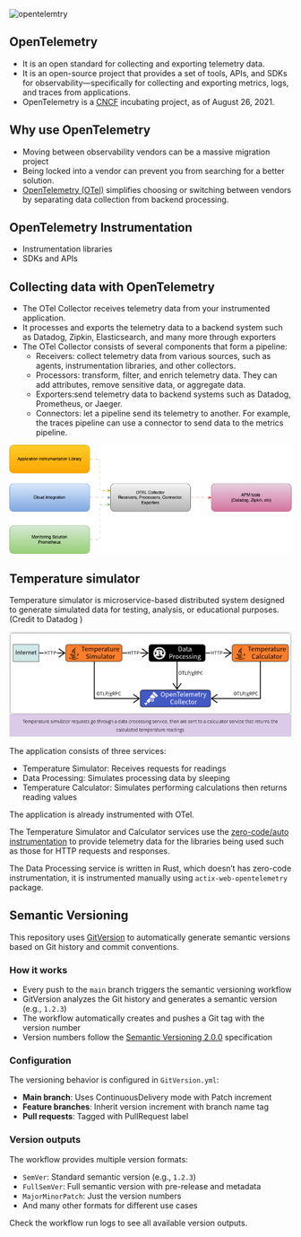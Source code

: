 ![opentelemtry](https://opentelemetry.io/img/logos/opentelemetry-horizontal-color.svg)


## OpenTelemetry

 - It is an open standard for collecting and exporting telemetry data.
 - It is an open-source project that provides a set of tools, APIs, and SDKs for observability—specifically for collecting and exporting metrics, logs, and traces from applications.
 - OpenTelemetry  is a [CNCF](https://cncf.io/)  incubating project, as of August 26, 2021.

## Why use OpenTelemetry

 - Moving between observability vendors can be a massive migration project
 - Being locked into a vendor can prevent you from searching for a better solution.
 - [OpenTelemetry (OTel)](https://opentelemetry.io/) simplifies choosing  or switching between vendors by separating data collection from
   backend processing.
   
## OpenTelemetry  Instrumentation
 - Instrumentation libraries
 - SDKs and APIs

## Collecting data with OpenTelemetry

 - The OTel Collector receives telemetry data from your instrumented
   application.
 - It processes and exports the telemetry data to a backend system such as Datadog, Zipkin, Elasticsearch, and many more through exporters
 - The OTel Collector consists of several components that form a
   pipeline:
	 - Receivers: collect telemetry data from various sources, such as agents, instrumentation libraries, and other collectors.
	 - Processors: transform, filter, and enrich telemetry data. They can add attributes, remove sensitive data, or aggregate data.
	 - Exporters:send telemetry data to backend systems such as Datadog, Prometheus, or Jaeger.
	 - Connectors: let a pipeline send its telemetry to another. For example, the traces pipeline can use a 		connector to send data to the metrics pipeline.

![otel collector](resources/otel_collector.png)

## Temperature simulator
Temperature simulator is microservice-based distributed system designed to generate simulated data for testing, analysis, or educational purposes. (Credit to Datadog )

![sample application](resources/simulator.png)

The application consists of three services:
-   Temperature Simulator: Receives requests for readings
-   Data Processing: Simulates processing data by sleeping
-   Temperature Calculator: Simulates performing calculations then returns reading values

The application is already instrumented with OTel.

The Temperature Simulator and Calculator services use the  [zero-code/auto instrumentation](https://opentelemetry.io/docs/concepts/instrumentation/zero-code/)  to provide telemetry data for the libraries being used such as those for HTTP requests and responses.

The Data Processing service is written in Rust, which doesn’t has zero-code instrumentation, it is instrumented manually using  `actix-web-opentelemetry`  package.

## Semantic Versioning

This repository uses [GitVersion](https://gitversion.net/) to automatically generate semantic versions based on Git history and commit conventions.

### How it works

- Every push to the `main` branch triggers the semantic versioning workflow
- GitVersion analyzes the Git history and generates a semantic version (e.g., `1.2.3`)
- The workflow automatically creates and pushes a Git tag with the version number
- Version numbers follow the [Semantic Versioning 2.0.0](https://semver.org/) specification

### Configuration

The versioning behavior is configured in `GitVersion.yml`:
- **Main branch**: Uses ContinuousDelivery mode with Patch increment
- **Feature branches**: Inherit version increment with branch name tag
- **Pull requests**: Tagged with PullRequest label

### Version outputs

The workflow provides multiple version formats:
- `SemVer`: Standard semantic version (e.g., `1.2.3`)
- `FullSemVer`: Full semantic version with pre-release and metadata
- `MajorMinorPatch`: Just the version numbers
- And many other formats for different use cases

Check the workflow run logs to see all available version outputs.
